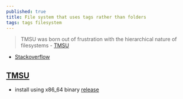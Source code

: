 ```yaml
---
published: true
title: File system that uses tags rather than folders
tags: tags filesystem
---
```

> TMSU was born out of frustration with the hierarchical nature of filesystems - [TMSU](https://tmsu.org/)

- [Stackoverflow](https://stackoverflow.com/questions/3263036/file-system-that-uses-tags-rather-than-folders)

## [TMSU](https://github.com/oniony/TMSU)
- install using x86_64 binary [release](https://github.com/oniony/TMSU/releases) 